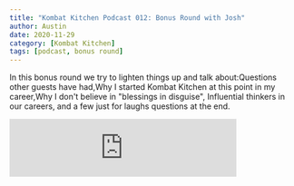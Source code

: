 ```yaml
---
title: "Kombat Kitchen Podcast 012: Bonus Round with Josh"
author: Austin
date: 2020-11-29
category: [Kombat Kitchen]
tags: [podcast, bonus round]
---
```


In this bonus round we try to lighten things up and talk about:Questions other guests have had,Why I started Kombat Kitchen at this point in my career,Why I don't believe in "blessings in disguise", Influential thinkers in our careers, and a few just for laughs questions at the end.

<iframe src="https://anchor.fm/kombatkitchen/embed/episodes/Bonus-Round-with-Josh--Episode-012-ep3jct" height="102px" width="400px" frameborder="0" scrolling="no"></iframe>
